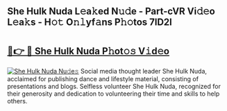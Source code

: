 ## She Hulk Nuda L𝚎a𝚔ed N𝚞𝚍e - Part-cVR Vi𝚍𝚎o L𝚎a𝚔s - H𝚘𝚝 O𝚗𝚕yf𝚊ns P𝚑𝚘tos 7lD2l

# <h2><a href="http://kf2vdy0.oniu.top/?m=She+Hulk+Nuda">🔗👉 🔴 She Hulk Nuda P𝚑ot𝚘𝚜 V𝚒d𝚎o</a></h2>

[![She Hulk Nuda Nu𝚍e𝚜](https://i.imgur.com/0qMVB7G.gif)](http://kf2vdy0.oniu.top/?m=She+Hulk+Nuda)
Social media thought leader She Hulk Nuda, acclaimed for publishing dance and lifestyle material, consisting of presentations and blogs. Selfless volunteer She Hulk Nuda, recognized for their generosity and dedication to volunteering their time and skills to help others.  
